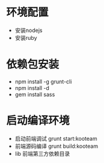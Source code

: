 # 环境配置
+ 安装nodejs
+ 安装ruby

# 依赖包安装
+ npm install -g grunt-cli
+ npm install -d
+ gem install sass

# 启动编译环境
+ 启动前端调试 grunt start:kooteam
+ 前端源码编译 grunt build:kooteam
+ lib 前端第三方依赖目录
